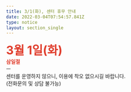 ```yaml
---
title: 3/1(화), 센터 휴무 안내
date: 2022-03-04T07:54:57.841Z
type: notice
layout: section_single
---
```

<p><span style="font-size: 24pt;"><strong><span style="color: #e03e2d;">3월 1일(화)</span></strong></span><br /><strong><span style="color: #e03e2d;">삼일절</span></strong><br />ㅡ<br />센터를 운영하지 않으니, 이용에 착오 없으시길 바랍니다.<br />(전화문의 및 상담 불가능)</p>
<p>&nbsp;</p>